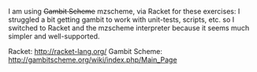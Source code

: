 I am using ~~Gambit Scheme~~ mzscheme, via Racket for these exercises:
I struggled a bit getting gambit to work with unit-tests, scripts, etc.
so I switched to Racket and the mzscheme interpreter because it seems much
simpler and well-supported.

Racket: http://racket-lang.org/
Gambit Scheme: http://gambitscheme.org/wiki/index.php/Main_Page
